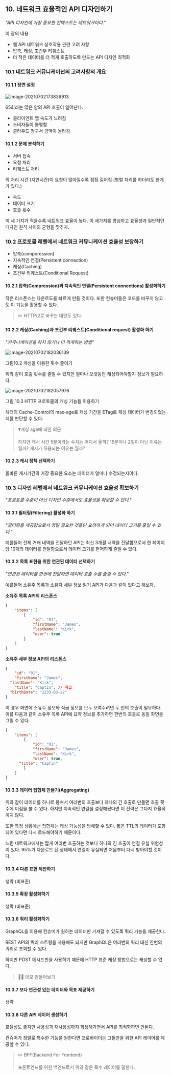 ## 10. 네트워크 효율적인 API 디자인하기

*"API 디자인에 가장 중요한 컨텍스트는 네트워크이다."*



이 장의 내용

- 웹 API 네트워크 상호작용 관련 고려 사항
- 압축, 캐싱, 조건부 리퀘스트
- 더 적은 데이터를 더 적게 호출하도록 만드는 API 디자인 최적화



### 10.1 네트워크 커뮤니케이션의 고려사항의 개요

#### 10.1.1 장면 설정

![image-20210702173839913](./images/image-20210702173839913.png)

65회라는 많은 양의 API 호출이 일어난다.

- 클라이언트 앱 속도가 느려짐
- 소비자들이 불평함
- 클라우드 청구서 금액이 올라감



#### 10.1.2 문제 분석하기

- 서버 접속
- 요청 처리
- 리퀘스트 처리

의 처리 시간 (지연시간)이 요청이 많아질수록 점점 길어짐 (병렬 처리를 하더라도 한계가 있다.)



- 속도
- 데이터 크기
- 호출 횟수

이 세 가지가 적을수록 네트워크 효율이 높다. 이 세가지를 명심하고 효율성과 일반적인 디자인 원칙 사이의 균형을 맞추자.



### 10.2 프로토콜 레벨에서 네트워크 커뮤니케이션 효율성 보장하기

- 압축(comporession)
- 지속적인 연결(Persistent connection)
- 캐싱(Caching)
- 조건부 리퀘스트(Conditional Request)



#### 10.2.1 압축(Compression)과 지속적인 연결(Persistent connections) 활성화하기

작은 리스폰스는 다운르도를 빠르게 만들 것이다. 또한 컨슈머들은 코드를 바꾸지 않고도 이 기능을 활용할 수 있다.

> ✏️ HTTP/2로 바꾸는 대안도 있다.



#### 10.2.2 캐싱(Caching)과 조건부 리퀘스트(Conditional request) 활성화 하기

*"커뮤니케이션을 하지 않거나 더 적게하는 방법"*





![image-20210702182036139](./images/image-20210702182036139.png)

그림10.2 캐싱을 이용한 횟수 줄이기

위와 같이 호출 횟수를 줄일 수 있지만 얼마나 오랫동안 캐싱되어야할지 정보가 필요하다.



![image-20210702182057976](./images/image-20210702182057976.png)

그림 10.3 HTTP 프로토콜의 캐싱 기능들 이용하기

헤더의 Cache-Control의 max-age로 캐싱 기간을 ETag로 캐싱 데이터가 변경되었는지를 판단할 수 있다.



> ❓캐싱 age에 대한 의문
>
> 하지만 캐시 시간 5분이라는 수치는 어디서 올까? 15분이나 2일이 아닌 이유는 뭘까? 캐시가 허용되는 이유는 뭘까? 



#### 10.2.3 캐시 정책 선택하기

올바른 캐시기간의 가장 중요한 요소는 데이터가 얼마나 수정되는지이다.



### 10.3 디자인 레벨에서 네트워크 커뮤니케이션 효율성 확보하기

*"프로토콜 수준이 아닌 디자인 수준에서도 효율성을 확보할 수 있다."*



#### 10.3.1 필터링(Filtering) 활성화 하기

*"필터링을 제공함으로서 정말 필요한 것들만 요청하게 되어 데이터 크기를 줄일 수 있다."*



예를들어 전체 거래 내역을 전달하던 API는 최신 3개월 내역을 전달함으로서 한 페이지당 10개의 데이터를 전달함으로서 데이터 크기를 현저하게 줄일 수 있다.



#### 10.3.2 목록 표현을 위한 연관된 데이터 선택하기

*"연관된 데이터를 한번에 전달하면 데이터 호출 수를 줄일 수 있다."*



예를들어 소유주 목록과 소유자 세부 정보 읽기 API가 다음과 같이 있다고 해보자.

**소유주 목록 API의 리스폰스**

```json
{
	"items": [
		{
			"id": "01",
			"firstName": "James",
			"lastName": "Kirk",
			"user": true
		}
	]
}
```

**소유주 세부 정보 API의 리스폰스**

```json
{
	"id": "01",
	"firstName": "James",
  "lastName": "Kirk",
	"title": "Captin", // 직급
  "birthDate": "2233-03-22"
}
```



이 경우 화면에 소유주 정보와 직급 정보를 모두 보여주려면 두 번의 호출이 필요하다. 이를 다음과 같이 소유주 목록 API에 요약 정보를 추가하면 한번의 호출로 동일 화면을 그릴 수 있다.

```json
{
	"items": [
		{
			"id": "01",
			"firstName": "James",
			"lastName": "Kirk",
			"user": true,
      "title": "Captin"
		}
	]
}
```





#### 10.3.3 데이터 집합체 만들기(Aggregating)

위와 같이 데이터를 하나로 뭉쳐서 여러번의 호출보다 하나의 긴 호출로 만들면 호출 횟수에 이점을 볼 수 있다. 하지만 지속적인 연결을 설정해뒀다면 이 전략은 그다지 효율적이지 않다. 

또한 특정 상황에선 집합체는 캐싱 가능성을 방해할 수 있다. 짧은 TTL의 데이터가 포함되어 있다면 다시 로드해야하기 때문이다. 

느린 네트워크에서는 짧게 여러번 호출하는 것보다 하나의 긴 호출이 연결 유실 위험성이 있다. 95%가 다운로드 된 상태에서 연결이 유실되면 처음부터 다시 받아야할 것이다.



#### 10.3.4 다른 표현 제안하기

생략 (비표준)



#### 10.3.5 확장 활성화하기

생략 (비표준)



#### 10.3.6 쿼리 활성화하기

GraphQL을 이용해 컨슈머가 원하는 데이터만 가져갈 수 있도록 쿼리 기능을 제공한다.

REST API의 쿼리 스트링을 사용해도 되지만 GraphQL은 여러번의 쿼리 대신 한번의 쿼리로 조회할 수 있다.

하지만 POST 메시드만을 사용하기 때문에 HTTP 표준 캐싱 방법으로는 캐싱할 수 없다.

> 🧑‍💻 데모 만들어보기



#### 10.3.7 보다 연관성 있는 데이터와 목표 제공하기

생략



#### 10.3.8 다른 API 레이어 생성하기

효율성도 좋지만 사용성과 재사용성까지 희생해가면서 API를 최적화하면 안된다.

컨슈머가 정말로 특수한 기능을 원한다면 프로바이더는 그들만을 위한 API 레이어를 제공할 수 있다. 

> ✏️ BFF(Backend For Frontend)
>
> 프론트엔드를 위한 백엔드로서 위와 같은 특수 레이어를 말한다.



